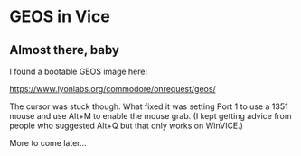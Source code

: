# GEOS in Vice
## Almost there, baby

I found a bootable GEOS image here:

https://www.lyonlabs.org/commodore/onrequest/geos/

The cursor was stuck though. What fixed it was setting Port 1 to use a 1351
mouse and use Alt+M to enable the mouse grab. (I kept getting advice from
people who suggested Alt+Q but that only works on WinVICE.)

More to come later...
